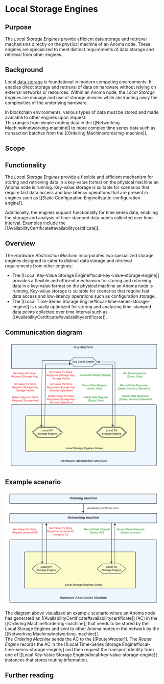# Local Storage Engines

## Purpose

<!-- ANCHOR: purpose -->
The *Local Storage Engines* provide efficient data storage and retrieval mechanisms directly on the physical machine of an Anoma node.
These engines are specialized to meet distinct requirements of data storage and retrieval from other engines. 


<!-- ANCHOR_END: purpose -->

## Background
Local [data storage](https://en.wikipedia.org/wiki/Data_storage) is foundational in modern computing environments. 
It enables direct storage and retrieval of data on hardware without relying on external
networks or resources. Within an Anoma node, the *Local Storage Engines* are manage and use of storage devices
while abstracting away the complexities of the underlying hardware. 

In blockchain environments, various types of data must be stored and made available to other engines upon request.  
This ranges from simple routing data in the [[Networking Machine#networking-machine]] to more complex time series data 
such as transaction batches from the [[Ordering Machine#ordering-machine]].

## Scope


## Functionality
The *Local Storage Engines* provide a flexible and efficient mechanism for storing and retrieving
data in a key-value format on the physical machine an Anoma node is running. 
Key-value storage is suitable for scenarios that require fast data access and low-latency operations that are present in
engines such as [[Static Configuration Engine#static-configuration-engine]].

Additionally, the engines support functionality for time series data, enabling the storage and analysis of time-stamped data points
collected over time interval. Examples include the [[AvailabilityCertificate#availabilitycertificate]].

## Overview
The *Hardware Abstraction Machine* incorporates two specialized storage engines designed to cater to distinct data storage
and retrieval requirements from other engines:
- The [[Local Key-Value Storage Engine#local-key-value-storage-engine]] provides a flexible and efficient mechanism for storing and retrieving
data in a key-value format on the physical machine an Anoma node is running.
Key-value storage is suitable for scenarios that require fast data access and low-latency operations such as
configuration storage.
- The [[Local Time-Series Storage Engine#local-time-series-storage-engine]] is usually optimized for storing and analyzing time-stamped data points
collected over time interval such as [[AvailabilityCertificate#availabilitycertificate]].


## Communication diagram
![Communication diagram](../../images/communication-diagrams-storage.svg)


## Example scenario
![Example scenario](../../images/example_scenario_storage.svg)

The diagram above visualized an example scenario where an Anoma node has generated an [[AvailabilityCertificate#availabilitycertificate]] (AC)
in the [[Ordering Machine#ordering-machine]] that needs to be stored by the Local Storage Engines and sent to other Anoma nodes in the network by the [[Networking Machine#networking-machine]].   
The *Ordering Machine* sends the AC to the [[Router#router]]. The *Router Engine* records the AC in the [[Local Time-Series Storage Engine#local-time-series-storage-engine]] 
and then request the transport identity from one of [[Local Key-Value Storage Engine#local-key-value-storage-engine]] instances that stores routing information. 

## Further reading

